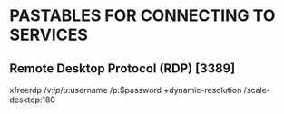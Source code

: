# PASTABLES FOR CONNECTING TO SERVICES
## Remote Desktop Protocol (RDP) [3389]
xfreerdp /v:$ip /u:$username /p:$password +dynamic-resolution /scale-desktop:180

